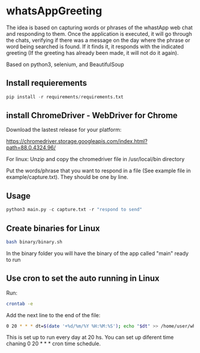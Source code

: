 # whatsAppGreeting

The idea is based on capturing words or phrases of the whastApp web chat and responding to them. Once the application is executed, it will go through the chats, verifying if there was a message on the day where the phrase or word being searched is found. If it finds it, it responds with the indicated greeting (If the greeting has already been made, it will not do it again).

Based on python3, selenium, and BeautifulSoup

## Install requierements
```python
pip install -r requirements/requirements.txt
```
## install ChromeDriver - WebDriver for Chrome

Download the lastest release for your platform:

https://chromedriver.storage.googleapis.com/index.html?path=88.0.4324.96/

For linux: Unzip and copy the chromedriver file in /usr/local/bin directory

Put the words/phrase that you want to respond in a file (See example file in example/capture.txt). They should be one by line.

## Usage
```python
python3 main.py -c capture.txt -r "respond to send"
```
## Create binaries for Linux

```bash
bash binary/binary.sh
```

In the binary folder you will have the binary of the app called "main" ready to run

## Use cron to set the auto running in Linux

Run:
```bash
crontab -e
```

Add the next line to the end of the file:

```bash
0 20 * * * dt=$(date '+%d/%m/%Y %H:%M:%S'); echo "$dt" >> /home/user/whatsAppGreeting/config/cronLog/log.log; python3 /home/user/whatsAppGreeting/app/main.py -h >> /home/user/whatsAppGreeting/config/cronLog/log.log
```

This is set up to run every day at 20 hs. You can set up diferent time chaning 0 20 * * * cron time schedule.


